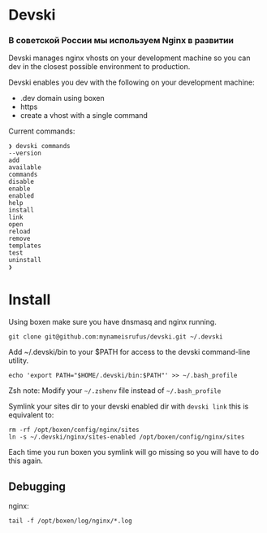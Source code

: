 # Devski

### В советской России мы используем Nginx в развитии

Devski manages nginx vhosts on your development machine so you can dev in the 
closest possible environment to production.

Devski enables you dev with the following on your development machine:

* .dev domain using boxen
* https
* create a vhost with a single command

Current commands:

```shell
❯ devski commands
--version
add
available
commands
disable
enable
enabled
help
install
link
open
reload
remove
templates
test
uninstall
❯
```

# Install

Using boxen make sure you have dnsmasq and nginx running.

```shell
git clone git@github.com:mynameisrufus/devski.git ~/.devski
```

Add ~/.devski/bin to your $PATH for access to the devski command-line utility.

```shell
echo 'export PATH="$HOME/.devski/bin:$PATH"' >> ~/.bash_profile
```

Zsh note: Modify your `~/.zshenv` file instead of `~/.bash_profile`

Symlink your sites dir to your devski enabled dir with `devski link` this is
equivalent to:

```shell
rm -rf /opt/boxen/config/nginx/sites
ln -s ~/.devski/nginx/sites-enabled /opt/boxen/config/nginx/sites
```

Each time you run boxen you symlink will go missing so you will have to do this
again.

## Debugging

nginx:

``` 
tail -f /opt/boxen/log/nginx/*.log
```
